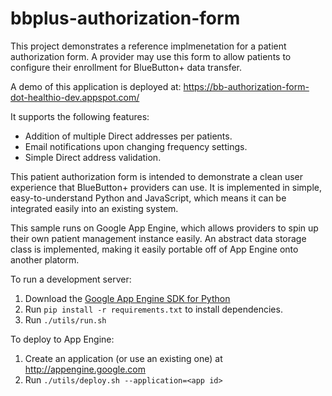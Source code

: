 bbplus-authorization-form
=========================

This project demonstrates a reference implmenetation for a patient authorization form. A
provider may use this form to allow patients to configure their enrollment for BlueButton+ data
transfer.

A demo of this application is deployed at:
  https://bb-authorization-form-dot-healthio-dev.appspot.com/

It supports the following features:
- Addition of multiple Direct addresses per patients.
- Email notifications upon changing frequency settings.
- Simple Direct address validation.

This patient authorization form is intended to demonstrate a clean user
experience that BlueButton+ providers can use. It is implemented in simple,
easy-to-understand Python and JavaScript, which means it can be integrated
easily into an existing system.

This sample runs on Google App Engine, which allows providers to spin up
their own patient management instance easily. An abstract data storage
class is implemented, making it easily portable off of App Engine onto
another platorm.

To run a development server:

1. Download the [Google App Engine SDK for Python](https://developers.google.com/appengine/downloads)
2. Run `pip install -r requirements.txt` to install dependencies.
3. Run `./utils/run.sh`

To deploy to App Engine:

1. Create an application (or use an existing one) at http://appengine.google.com
2. Run `./utils/deploy.sh --application=<app id>`
